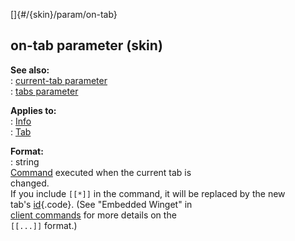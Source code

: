 []{#/{skin}/param/on-tab}    
## on-tab parameter (skin)    
**See also:**    
:   [current-tab parameter](/ref/%7Bskin%7D/param/current-tab.md)    
:   [tabs parameter](/ref/%7Bskin%7D/param/tabs.md)    
<!-- -->    
**Applies to:**    
:   [Info](/ref/%7Bskin%7D/control/info.md)    
:   [Tab](/ref/%7Bskin%7D/control/tab.md)    
<!-- -->    
**Format:**    
:   string    
[Command](/ref/%7Bskin%7D/commands.md) executed when the current tab is    
changed.    
If you include `[[*]]` in the command, it will be replaced by the new    
tab\'s [id](/ref/%7Bskin%7D/param/id.md){.code}. (See \"Embedded Winget\" in    
[client commands](/ref/%7Bskin%7D/commands.md) for more details on the    
`[[...]]` format.)  